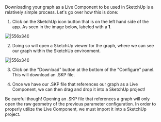 Downloading your graph as a Live Component to be used in SketchUp is a relatively simple process. Let's go over how this is done:

1. Click on the SketchUp icon button that is on the left hand side of the app. As seen in the image below, labeled with a **1**.

![|556x340](https://lh3.googleusercontent.com/j2L8zkPb-feIHz1vDU9srR4712zHqV3pu9vi_L3iD81LL6cHW5Xn2k7g_LQ2XsSkebDTMphYoJLJxVLJLBTGQ6bGV9yW00onSQlNFxJl8ZKX8EBfcQKmBCE1TFGfsALiSbmuFc7gFGQiqKtFlY4iVAxglVITdqWXpkkMoWxcsf6-hE1N-xBYYLfT2Q)

2. Doing so will open a SketchUp viewer for the graph, where we can see our graph within the SketchUp environment.

![|556x340](https://global.discourse-cdn.com/sketchup/original/3X/7/e/7ecf1dc06d489fb6e87de5fda332ba29e7a1cce8.png)

3. Click on the "Download" button at the bottom of the "Configure" panel. This will download an .SKP file.

4. Once we have our .SKP file that references our graph as a Live Component, we can then drag and drop it into a SketchUp project!


Be careful though! Opening an .SKP file that references a graph will only open the raw geometry of the previous parameter configuration. In order to properly utilize the Live Component, we must import it into a SketchUp project.